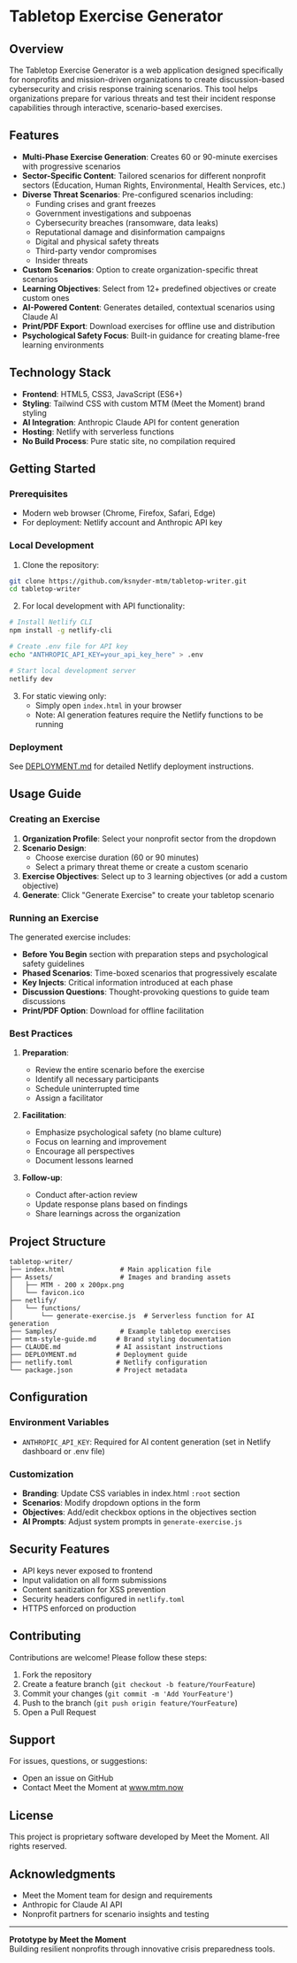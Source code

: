# Tabletop Exercise Generator

## Overview

The Tabletop Exercise Generator is a web application designed specifically for nonprofits and mission-driven organizations to create discussion-based cybersecurity and crisis response training scenarios. This tool helps organizations prepare for various threats and test their incident response capabilities through interactive, scenario-based exercises.

## Features

- **Multi-Phase Exercise Generation**: Creates 60 or 90-minute exercises with progressive scenarios
- **Sector-Specific Content**: Tailored scenarios for different nonprofit sectors (Education, Human Rights, Environmental, Health Services, etc.)
- **Diverse Threat Scenarios**: Pre-configured scenarios including:
  - Funding crises and grant freezes
  - Government investigations and subpoenas
  - Cybersecurity breaches (ransomware, data leaks)
  - Reputational damage and disinformation campaigns
  - Digital and physical safety threats
  - Third-party vendor compromises
  - Insider threats
- **Custom Scenarios**: Option to create organization-specific threat scenarios
- **Learning Objectives**: Select from 12+ predefined objectives or create custom ones
- **AI-Powered Content**: Generates detailed, contextual scenarios using Claude AI
- **Print/PDF Export**: Download exercises for offline use and distribution
- **Psychological Safety Focus**: Built-in guidance for creating blame-free learning environments

## Technology Stack

- **Frontend**: HTML5, CSS3, JavaScript (ES6+)
- **Styling**: Tailwind CSS with custom MTM (Meet the Moment) brand styling
- **AI Integration**: Anthropic Claude API for content generation
- **Hosting**: Netlify with serverless functions
- **No Build Process**: Pure static site, no compilation required

## Getting Started

### Prerequisites

- Modern web browser (Chrome, Firefox, Safari, Edge)
- For deployment: Netlify account and Anthropic API key

### Local Development

1. Clone the repository:
```bash
git clone https://github.com/ksnyder-mtm/tabletop-writer.git
cd tabletop-writer
```

2. For local development with API functionality:
```bash
# Install Netlify CLI
npm install -g netlify-cli

# Create .env file for API key
echo "ANTHROPIC_API_KEY=your_api_key_here" > .env

# Start local development server
netlify dev
```

3. For static viewing only:
   - Simply open `index.html` in your browser
   - Note: AI generation features require the Netlify functions to be running

### Deployment

See [DEPLOYMENT.md](DEPLOYMENT.md) for detailed Netlify deployment instructions.

## Usage Guide

### Creating an Exercise

1. **Organization Profile**: Select your nonprofit sector from the dropdown
2. **Scenario Design**: 
   - Choose exercise duration (60 or 90 minutes)
   - Select a primary threat theme or create a custom scenario
3. **Exercise Objectives**: Select up to 3 learning objectives (or add a custom objective)
4. **Generate**: Click "Generate Exercise" to create your tabletop scenario

### Running an Exercise

The generated exercise includes:
- **Before You Begin** section with preparation steps and psychological safety guidelines
- **Phased Scenarios**: Time-boxed scenarios that progressively escalate
- **Key Injects**: Critical information introduced at each phase
- **Discussion Questions**: Thought-provoking questions to guide team discussions
- **Print/PDF Option**: Download for offline facilitation

### Best Practices

1. **Preparation**:
   - Review the entire scenario before the exercise
   - Identify all necessary participants
   - Schedule uninterrupted time
   - Assign a facilitator

2. **Facilitation**:
   - Emphasize psychological safety (no blame culture)
   - Focus on learning and improvement
   - Encourage all perspectives
   - Document lessons learned

3. **Follow-up**:
   - Conduct after-action review
   - Update response plans based on findings
   - Share learnings across the organization

## Project Structure

```
tabletop-writer/
├── index.html              # Main application file
├── Assets/                 # Images and branding assets
│   ├── MTM - 200 x 200px.png
│   └── favicon.ico
├── netlify/
│   └── functions/
│       └── generate-exercise.js  # Serverless function for AI generation
├── Samples/                # Example tabletop exercises
├── mtm-style-guide.md     # Brand styling documentation
├── CLAUDE.md              # AI assistant instructions
├── DEPLOYMENT.md          # Deployment guide
├── netlify.toml           # Netlify configuration
└── package.json           # Project metadata
```

## Configuration

### Environment Variables

- `ANTHROPIC_API_KEY`: Required for AI content generation (set in Netlify dashboard or .env file)

### Customization

- **Branding**: Update CSS variables in index.html `:root` section
- **Scenarios**: Modify dropdown options in the form
- **Objectives**: Add/edit checkbox options in the objectives section
- **AI Prompts**: Adjust system prompts in `generate-exercise.js`

## Security Features

- API keys never exposed to frontend
- Input validation on all form submissions
- Content sanitization for XSS prevention
- Security headers configured in `netlify.toml`
- HTTPS enforced on production

## Contributing

Contributions are welcome! Please follow these steps:

1. Fork the repository
2. Create a feature branch (`git checkout -b feature/YourFeature`)
3. Commit your changes (`git commit -m 'Add YourFeature'`)
4. Push to the branch (`git push origin feature/YourFeature`)
5. Open a Pull Request

## Support

For issues, questions, or suggestions:
- Open an issue on GitHub
- Contact Meet the Moment at www.mtm.now

## License

This project is proprietary software developed by Meet the Moment. All rights reserved.

## Acknowledgments

- Meet the Moment team for design and requirements
- Anthropic for Claude AI API
- Nonprofit partners for scenario insights and testing

---

**Prototype by Meet the Moment**  
Building resilient nonprofits through innovative crisis preparedness tools.